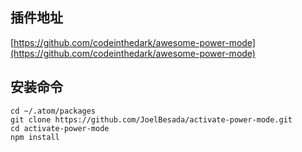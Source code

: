 
## 插件地址

[https://github.com/codeinthedark/awesome-power-mode](https://github.com/codeinthedark/awesome-power-mode)

## 安装命令

```
cd ~/.atom/packages
git clone https://github.com/JoelBesada/activate-power-mode.git
cd activate-power-mode
npm install
```
